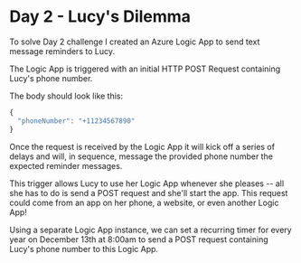 # Day 2 - Lucy's Dilemma

To solve Day 2 challenge I created an Azure Logic App to send text message reminders to Lucy.

The Logic App is triggered with an initial HTTP POST Request containing Lucy's phone number. 

The body should look like this:
```javascript
{
  "phoneNumber": "+11234567890"
}
```

Once the request is received by the Logic App it will kick off a series of delays and will, in sequence, message the provided phone number the expected reminder messages.

This trigger allows Lucy to use her Logic App whenever she pleases -- all she has to do is send a POST request and she'll start the app. This request could come from an app on her phone, a website, or even another Logic App!

Using a separate Logic App instance, we can set a recurring timer for every year on December 13th at 8:00am to send a POST request containing Lucy's phone number to this Logic App. 